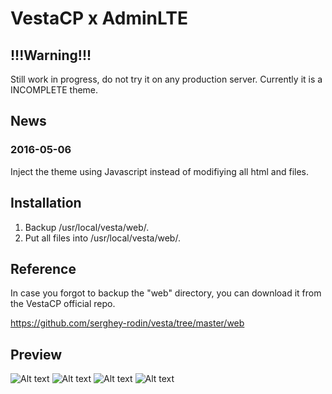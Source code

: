 # VestaCP x AdminLTE

## !!!Warning!!!

Still work in progress, do not try it on any production server. Currently it is a INCOMPLETE theme.

## News

### 2016-05-06
Inject the theme using Javascript instead of modifiying all html and files. 


## Installation
1. Backup /usr/local/vesta/web/.
1. Put all files into /usr/local/vesta/web/.

## Reference
In case you forgot to backup the "web" directory, you can download it from the VestaCP official repo.

https://github.com/serghey-rodin/vesta/tree/master/web

## Preview

![Alt text](https://louislam.net/blog/wp-content/uploads/2015/03/n01692.png)
![Alt text](https://louislam.net/blog/wp-content/uploads/2015/03/n01695.png)
![Alt text](https://louislam.net/blog/wp-content/uploads/2015/03/n01694.png)
![Alt text](https://louislam.net/blog/wp-content/uploads/2015/03/n01693.png)
